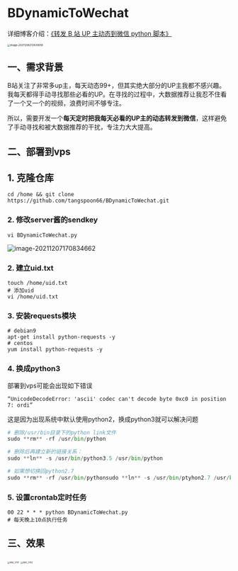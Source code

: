 # BDynamicToWechat

详细博客介绍：[《转发 B 站 UP 主动态到微信 python 脚本》](https://blog.tangspoon.cn/2021/12/06/%E5%8E%9F%E5%88%9B%EF%BD%9C%E8%BD%AC%E5%8F%91B%E7%AB%99UP%E4%B8%BB%E5%8A%A8%E6%80%81%E5%88%B0%E5%BE%AE%E4%BF%A1python%E8%84%9A%E6%9C%AC/)

<img src="https://picbed.tangspoon.cn/uPic/image-20211206213430058.png" alt="image-20211206213430058" style="zoom:40%;" />

## 一、需求背景

B站关注了非常多up主，每天动态99+，但其实绝大部分的UP主我都不感兴趣。我每天都得手动寻找那些必看的UP。在寻找的过程中，大数据推荐让我忍不住看了一个又一个的视频，浪费时间不够专注。

所以，需要开发一个**每天定时把我每天必看的UP主的动态转发到微信**，这样避免了手动寻找和被大数据推荐的干扰，专注力大大提高。

## 二、部署到vps

## 1. 克隆仓库

```
cd /home && git clone https://github.com/tangspoon66/BDynamicToWechat.git
```

### 2. 修改server酱的sendkey

```
vi BDynamicToWechat.py
```

![image-20211207170834662](https://picbed.tangspoon.cn/uPic/image-20211207170834662.png)

### 2. 建立uid.txt

```
touch /home/uid.txt
# 添加uid
vi /home/uid.txt
```

### 3. 安装requests模块

```linux
# debian9
apt-get install python-requests -y
# centos
yum install python-requests -y
```

### 4. 换成python3

部署到vps可能会出现如下错误

```
“UnicodeDecodeError: 'ascii' codec can't decode byte 0xc0 in position 7: ordi”
```

这是因为出现系统中默认使用python2，换成python3就可以解决问题

```python
# 删除/usr/bin目录下的python link文件
sudo **rm** -rf /usr/bin/python

# 删除后再建立新的链接关系：
sudo **ln** -s /usr/bin/python3.5 /usr/bin/python
```

```python
# 如果想切换回python2.7
sudo **rm** -rf /usr/bin/pythonsudo **ln** -s /usr/bin/ptyhon2.7 /usr/bin/python
```

### 5. 设置crontab定时任务

```
00 22 * * * python BDynamicToWechat.py
# 每天晚上10点执行任务
```

## 三、效果

<img src="https://picbed.tangspoon.cn/uPic/IMG_3761.jpg" alt="IMG_3761" style="zoom:33%;" />

<img src="https://picbed.tangspoon.cn/uPic/IMG_3762.jpg" alt="IMG_3762" style="zoom:33%;" />

